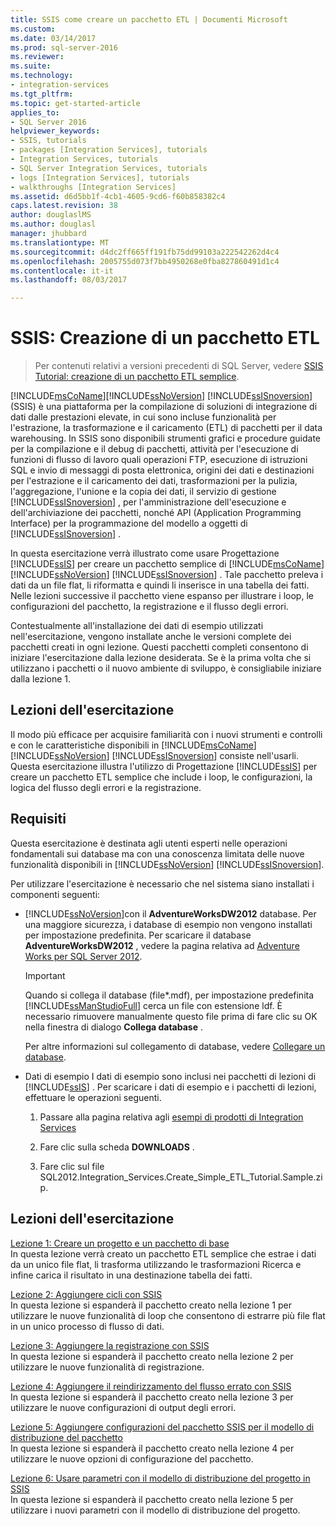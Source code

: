 ```yaml
---
title: SSIS come creare un pacchetto ETL | Documenti Microsoft
ms.custom: 
ms.date: 03/14/2017
ms.prod: sql-server-2016
ms.reviewer: 
ms.suite: 
ms.technology:
- integration-services
ms.tgt_pltfrm: 
ms.topic: get-started-article
applies_to:
- SQL Server 2016
helpviewer_keywords:
- SSIS, tutorials
- packages [Integration Services], tutorials
- Integration Services, tutorials
- SQL Server Integration Services, tutorials
- logs [Integration Services], tutorials
- walkthroughs [Integration Services]
ms.assetid: d6d5bb1f-4cb1-4605-9cd6-f60b858382c4
caps.latest.revision: 38
author: douglaslMS
ms.author: douglasl
manager: jhubbard
ms.translationtype: MT
ms.sourcegitcommit: d4dc2ff665ff191fb75dd99103a222542262d4c4
ms.openlocfilehash: 2005755d073f7bb4950268e0fba827860491d1c4
ms.contentlocale: it-it
ms.lasthandoff: 08/03/2017

---
```

# <a name="ssis-how-to-create-an-etl-package"></a>SSIS: Creazione di un pacchetto ETL

 > Per contenuti relativi a versioni precedenti di SQL Server, vedere [SSIS Tutorial: creazione di un pacchetto ETL semplice](https://msdn.microsoft.com/en-US/library/ms169917(SQL.120).aspx).

[!INCLUDE[msCoName](../includes/msconame-md.md)][!INCLUDE[ssNoVersion](../includes/ssnoversion-md.md)] [!INCLUDE[ssISnoversion](../includes/ssisnoversion-md.md)] (SSIS) è una piattaforma per la compilazione di soluzioni di integrazione di dati dalle prestazioni elevate, in cui sono incluse funzionalità per l'estrazione, la trasformazione e il caricamento (ETL) di pacchetti per il data warehousing. In SSIS sono disponibili strumenti grafici e procedure guidate per la compilazione e il debug di pacchetti, attività per l'esecuzione di funzioni di flusso di lavoro quali operazioni FTP, esecuzione di istruzioni SQL e invio di messaggi di posta elettronica, origini dei dati e destinazioni per l'estrazione e il caricamento dei dati, trasformazioni per la pulizia, l'aggregazione, l'unione e la copia dei dati, il servizio di gestione [!INCLUDE[ssISnoversion](../includes/ssisnoversion-md.md)] , per l'amministrazione dell'esecuzione e dell'archiviazione dei pacchetti, nonché API (Application Programming Interface) per la programmazione del modello a oggetti di [!INCLUDE[ssISnoversion](../includes/ssisnoversion-md.md)] .  
  
In questa esercitazione verrà illustrato come usare Progettazione [!INCLUDE[ssIS](../includes/ssis-md.md)] per creare un pacchetto semplice di [!INCLUDE[msCoName](../includes/msconame-md.md)] [!INCLUDE[ssNoVersion](../includes/ssnoversion-md.md)] [!INCLUDE[ssISnoversion](../includes/ssisnoversion-md.md)] . Tale pacchetto preleva i dati da un file flat, li riformatta e quindi li inserisce in una tabella dei fatti. Nelle lezioni successive il pacchetto viene espanso per illustrare i loop, le configurazioni del pacchetto, la registrazione e il flusso degli errori.  
  
Contestualmente all'installazione dei dati di esempio utilizzati nell'esercitazione, vengono installate anche le versioni complete dei pacchetti creati in ogni lezione. Questi pacchetti completi consentono di iniziare l'esercitazione dalla lezione desiderata. Se è la prima volta che si utilizzano i pacchetti o il nuovo ambiente di sviluppo, è consigliabile iniziare dalla lezione 1.  
  
## <a name="what-you-will-learn"></a>Lezioni dell'esercitazione  
Il modo più efficace per acquisire familiarità con i nuovi strumenti e controlli e con le caratteristiche disponibili in [!INCLUDE[msCoName](../includes/msconame-md.md)] [!INCLUDE[ssNoVersion](../includes/ssnoversion-md.md)] [!INCLUDE[ssISnoversion](../includes/ssisnoversion-md.md)] consiste nell'usarli. Questa esercitazione illustra l'utilizzo di Progettazione [!INCLUDE[ssIS](../includes/ssis-md.md)] per creare un pacchetto ETL semplice che include i loop, le configurazioni, la logica del flusso degli errori e la registrazione.  
  
## <a name="requirements"></a>Requisiti  
Questa esercitazione è destinata agli utenti esperti nelle operazioni fondamentali sui database ma con una conoscenza limitata delle nuove funzionalità disponibili in [!INCLUDE[ssNoVersion](../includes/ssnoversion-md.md)] [!INCLUDE[ssISnoversion](../includes/ssisnoversion-md.md)].  
  
Per utilizzare l'esercitazione è necessario che nel sistema siano installati i componenti seguenti:  
  
-   [!INCLUDE[ssNoVersion](../includes/ssnoversion-md.md)]con il **AdventureWorksDW2012** database. Per una maggiore sicurezza, i database di esempio non vengono installati per impostazione predefinita. Per scaricare il database **AdventureWorksDW2012** , vedere la pagina relativa ad [Adventure Works per SQL Server 2012](http://go.microsoft.com/fwlink/?LinkId=275026).  
  
    > [!IMPORTANT]  
    > Quando si collega il database (file\*.mdf), per impostazione predefinita [!INCLUDE[ssManStudioFull](../includes/ssmanstudiofull-md.md)] cerca un file con estensione ldf. È necessario rimuovere manualmente questo file prima di fare clic su OK nella finestra di dialogo **Collega database** .  
    >   
    > Per altre informazioni sul collegamento di database, vedere [Collegare un database](../relational-databases/databases/attach-a-database.md).  
  
-   Dati di esempio I dati di esempio sono inclusi nei pacchetti di lezioni di [!INCLUDE[ssIS](../includes/ssis-md.md)] . Per scaricare i dati di esempio e i pacchetti di lezioni, effettuare le operazioni seguenti.  
  
    1.  Passare alla pagina relativa agli [esempi di prodotti di Integration Services](http://go.microsoft.com/fwlink/?LinkId=275027)  
  
    2.  Fare clic sulla scheda **DOWNLOADS** .  
  
    3.  Fare clic sul file SQL2012.Integration_Services.Create_Simple_ETL_Tutorial.Sample.zip.  
  
## <a name="lessons-in-this-tutorial"></a>Lezioni dell'esercitazione  
[Lezione 1: Creare un progetto e un pacchetto di base](../integration-services/lesson-1-create-a-project-and-basic-package-with-ssis.md)  
In questa lezione verrà creato un pacchetto ETL semplice che estrae i dati da un unico file flat, li trasforma utilizzando le trasformazioni Ricerca e infine carica il risultato in una destinazione tabella dei fatti.  
  
[Lezione 2: Aggiungere cicli con SSIS](../integration-services/lesson-2-adding-looping-with-ssis.md)  
In questa lezione si espanderà il pacchetto creato nella lezione 1 per utilizzare le nuove funzionalità di loop che consentono di estrarre più file flat in un unico processo di flusso di dati.  
  
[Lezione 3: Aggiungere la registrazione con SSIS](../integration-services/lesson-3-add-logging-with-ssis.md)  
In questa lezione si espanderà il pacchetto creato nella lezione 2 per utilizzare le nuove funzionalità di registrazione.  
  
[Lezione 4: Aggiungere il reindirizzamento del flusso errato con SSIS](../integration-services/lesson-4-add-error-flow-redirection-with-ssis.md)  
In questa lezione si espanderà il pacchetto creato nella lezione 3 per utilizzare le nuove configurazioni di output degli errori.  
  
[Lezione 5: Aggiungere configurazioni del pacchetto SSIS per il modello di distribuzione del pacchetto](../integration-services/lesson-5-add-ssis-package-configurations-for-the-package-deployment-model.md)  
In questa lezione si espanderà il pacchetto creato nella lezione 4 per utilizzare le nuove opzioni di configurazione del pacchetto.  
  
[Lezione 6: Usare parametri con il modello di distribuzione del progetto in SSIS](../integration-services/lesson-6-using-parameters-with-the-project-deployment-model-in-ssis.md)  
In questa lezione si espanderà il pacchetto creato nella lezione 5 per utilizzare i nuovi parametri con il modello di distribuzione del progetto.  
  
  
  

